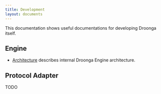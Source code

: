 ```yaml
---
title: Development
layout: documents
---
```


This documentation shows useful documentations for developing Droonga
itself.

## Engine

 * [Architecture](engine/architecture/) describes internal Droonga Engine architecture.

## Protocol Adapter

TODO
